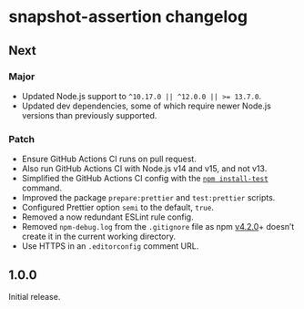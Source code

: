 # snapshot-assertion changelog

## Next

### Major

- Updated Node.js support to `^10.17.0 || ^12.0.0 || >= 13.7.0`.
- Updated dev dependencies, some of which require newer Node.js versions than previously supported.

### Patch

- Ensure GitHub Actions CI runs on pull request.
- Also run GitHub Actions CI with Node.js v14 and v15, and not v13.
- Simplified the GitHub Actions CI config with the [`npm install-test`](https://docs.npmjs.com/cli/v7/commands/npm-install-test) command.
- Improved the package `prepare:prettier` and `test:prettier` scripts.
- Configured Prettier option `semi` to the default, `true`.
- Removed a now redundant ESLint rule config.
- Removed `npm-debug.log` from the `.gitignore` file as npm [v4.2.0](https://github.com/npm/npm/releases/tag/v4.2.0)+ doesn’t create it in the current working directory.
- Use HTTPS in an `.editorconfig` comment URL.

## 1.0.0

Initial release.
